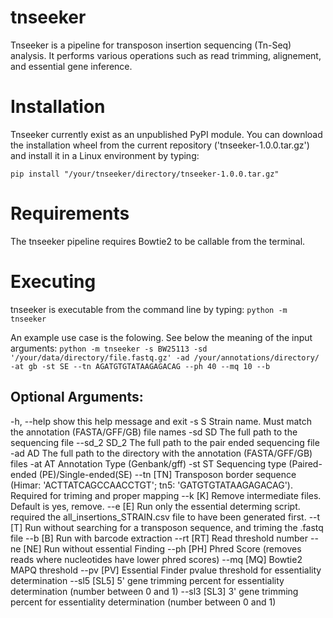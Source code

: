 # tnseeker
Tnseeker is a pipeline for transposon insertion sequencing (Tn-Seq) analysis. It performs various operations such as read trimming, alignement, and essential gene inference.

# Installation
Tnseeker currently exist as an unpublished PyPI module. You can download the installation wheel from the current repository ('tnseeker-1.0.0.tar.gz') and install it in a Linux environment by typing: 

`pip install "/your/tnseeker/directory/tnseeker-1.0.0.tar.gz" `
 
# Requirements
The tnseeker pipeline requires Bowtie2 to be callable from the terminal.

# Executing 
tnseeker is executable from the command line by typing:
`python -m tnseeker`

An example use case is the folowing. See below the meaning of the input arguments:
`python -m tnseeker -s BW25113 -sd '/your/data/directory/file.fastq.gz' -ad /your/annotations/directory/ -at gb -st SE --tn AGATGTGTATAAGAGACAG --ph 40 --mq 10 --b`

## Optional Arguments:
  -h, --help   show this help message and exit
  -s S         Strain name. Must match the annotation (FASTA/GFF/GB) file
               names
  -sd SD       The full path to the sequencing file
  --sd_2 SD_2  The full path to the pair ended sequencing file
  -ad AD       The full path to the directory with the annotation
               (FASTA/GFF/GB) files
  -at AT       Annotation Type (Genbank/gff)
  -st ST       Sequencing type (Paired-ended (PE)/Single-ended(SE)
  --tn [TN]    Transposon border sequence (Himar: 'ACTTATCAGCCAACCTGT'; tn5:
               'GATGTGTATAAGAGACAG'). Required for triming and proper mapping
  --k [K]      Remove intermediate files. Default is yes, remove.
  --e [E]      Run only the essential determing script. required the
               all_insertions_STRAIN.csv file to have been generated first.
  --t [T]      Run without searching for a transposon sequence, and triming
               the .fastq file
  --b [B]      Run with barcode extraction
  --rt [RT]    Read threshold number
  --ne [NE]    Run without essential Finding
  --ph [PH]    Phred Score (removes reads where nucleotides have lower phred
               scores)
  --mq [MQ]    Bowtie2 MAPQ threshold
  --pv [PV]    Essential Finder pvalue threshold for essentiality
               determination
  --sl5 [SL5]  5' gene trimming percent for essentiality determination (number
               between 0 and 1)
  --sl3 [SL3]  3' gene trimming percent for essentiality determination (number
               between 0 and 1)
